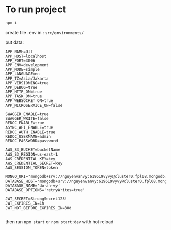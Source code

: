 # To run project

`npm i`

create file .env in : `src/environments/`

put data:

```
APP_NAME=OJT
APP_HOST=localhost
APP_PORT=3006
APP_ENV=development
APP_MODE=simple
APP_LANGUAGE=en
APP_TZ=Asia/Jakarta
APP_VERSIONING=true
APP_DEBUG=true
APP_HTTP_ON=true
APP_TASK_ON=true
APP_WEBSOCKET_ON=true
APP_MICROSERVICE_ON=false

SWAGGER_ENABLE=true
SWAGGER_WRITE=false
REDOC_ENABLE=true
ASYNC_API_ENABLE=true
REDOC_AUTH_ENABLE=true
REDOC_USERNAME=admin
REDOC_PASSWORD=password

AWS_S3_BUCKET=bucketName
AWS_S3_REGION=us-east-1
AWS_CREDENTIAL_KEY=key
AWS_CREDENTIAL_SECRET=key
AWS_SESSION_TOKEN=token

MONGO_URI='mongodb+srv://nguyenvanvy:619619vyvy@cluster0.fpl08.mongodb.net'
DATABASE_HOST='mongodb+srv://nguyenvanvy:619619vyvy@cluster0.fpl08.mongodb.net'
DATABASE_NAME='do-an-vy'
DATABASE_OPTIONS='retryWrites=true'

JWT_SECRET=StrongSecret123!
JWT_EXPIRES_IN=1h
JWT_NOT_BEFORE_EXPIRES_IN=30d


```

then run
`npm start` or `npm start:dev` with hot reload
